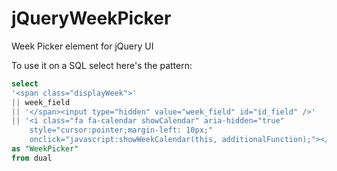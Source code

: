 # jQueryWeekPicker
Week Picker element for jQuery UI

To use it on a SQL select here's the pattern:

```sql
select
'<span class="displayWeek">'
|| week_field
|| '</span><input type="hidden" value="week_field" id="id_field" />'
|| '<i class="fa fa-calendar showCalendar" aria-hidden="true"
    style="cursor:pointer;margin-left: 10px;"
    onclick="javascript:showWeekCalendar(this, additionalFunction);"></i>'
as "WeekPicker"
from dual
```
